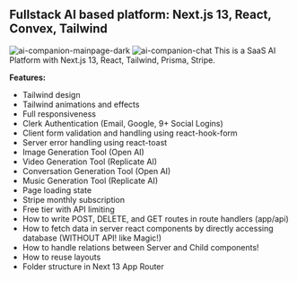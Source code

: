 ## Fullstack AI based platform: Next.js 13, React, Convex, Tailwind
![ai-companion-mainpage-dark](https://github.com/kritiagarwal13/next13-ai-companion/assets/25651879/5f903077-d7a3-4871-b594-72de3af76d19) ![ai-companion-chat](https://github.com/kritiagarwal13/next13-ai-companion/assets/25651879/4a9091ea-16e0-4bc6-bdf7-02769e4262aa)
This is a SaaS AI Platform with Next.js 13, React, Tailwind, Prisma, Stripe.

**Features:**

- Tailwind design
- Tailwind animations and effects
- Full responsiveness
- Clerk Authentication (Email, Google, 9+ Social Logins)
- Client form validation and handling using react-hook-form
- Server error handling using react-toast
- Image Generation Tool (Open AI)
- Video Generation Tool (Replicate AI)
- Conversation Generation Tool (Open AI)
- Music Generation Tool (Replicate AI)
- Page loading state
- Stripe monthly subscription
- Free tier with API limiting
- How to write POST, DELETE, and GET routes in route handlers (app/api)
- How to fetch data in server react components by directly accessing database (WITHOUT API! like Magic!)
- How to handle relations between Server and Child components!
- How to reuse layouts
- Folder structure in Next 13 App Router
